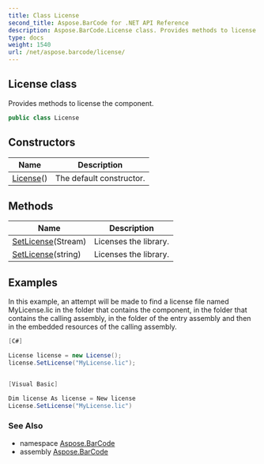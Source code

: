 ```yaml
---
title: Class License
second_title: Aspose.BarCode for .NET API Reference
description: Aspose.BarCode.License class. Provides methods to license the component
type: docs
weight: 1540
url: /net/aspose.barcode/license/
---
```

## License class

Provides methods to license the component.

```csharp
public class License
```

## Constructors

| Name | Description |
| --- | --- |
| [License](license/)() | The default constructor. |

## Methods

| Name | Description |
| --- | --- |
| [SetLicense](../../aspose.barcode/license/setlicense/#setlicense)(Stream) | Licenses the library. |
| [SetLicense](../../aspose.barcode/license/setlicense/#setlicense_1)(string) | Licenses the library. |

## Examples

In this example, an attempt will be made to find a license file named MyLicense.lic in the folder that contains the component, in the folder that contains the calling assembly, in the folder of the entry assembly and then in the embedded resources of the calling assembly.

```csharp
[C#]

License license = new License();
license.SetLicense("MyLicense.lic");


[Visual Basic]

Dim license As license = New license
License.SetLicense("MyLicense.lic")
```

### See Also

* namespace [Aspose.BarCode](../../aspose.barcode/)
* assembly [Aspose.BarCode](../../)


